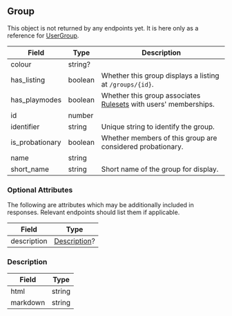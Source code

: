## Group

This object is not returned by any endpoints yet. It is here only as a reference for [UserGroup](#usergroup).

Field           | Type    | Description
----------------|---------|------------------------------------------------------------
colour          | string? | |
has_listing     | boolean | Whether this group displays a listing at `/groups/{id}`.
has_playmodes   | boolean | Whether this group associates [Rulesets](#ruleset) with users' memberships.
id              | number  | |
identifier      | string  | Unique string to identify the group.
is_probationary | boolean | Whether members of this group are considered probationary.
name            | string  | |
short_name      | string  | Short name of the group for display.

### Optional Attributes

The following are attributes which may be additionally included in responses. Relevant endpoints should list them if applicable.

Field       | Type
------------|-----
description | [Description](#group-description)?

<div id="group-description" data-unique="group-description"></div>

### Description

Field    | Type
---------|-----
html     | string
markdown | string
